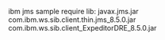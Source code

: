 ibm jms sample require lib:
  javax.jms.jar	
  com.ibm.ws.sib.client.thin.jms_8.5.0.jar
  com.ibm.ws.sib.client_ExpeditorDRE_8.5.0.jar
